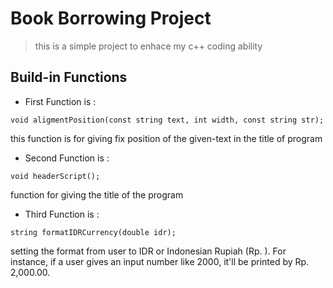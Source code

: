# Book Borrowing Project
> this is a simple project to enhace my c++ coding ability

## Build-in Functions
- First Function is :
```
void aligmentPosition(const string text, int width, const string str);
```
this function is for giving fix position of the given-text in the title of program

- Second Function is :
```
void headerScript();
```
function for giving the title of the program

- Third Function is :
```
string formatIDRCurrency(double idr);
```
setting the format from user to IDR or Indonesian Rupiah (Rp. ). For instance, if a user gives an input number like 2000, it'll be printed by Rp. 2,000.00. 